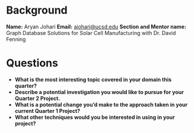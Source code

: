 # Background

**Name:** Aryan Johari
**Email:** ajohari@ucsd.edu
**Section and Mentor name:** Graph Database Solutions for Solar Cell Manufacturing with Dr. David Fenning

# Questions
- **What is the most interesting topic covered in your domain this quarter?**
- **Describe a potential investigation you would like to pursue for your Quarter 2 Project.**
- **What is a potential change you’d make to the approach taken in your current Quarter 1 Project?**
- **What other techniques would you be interested in using in your project?**
